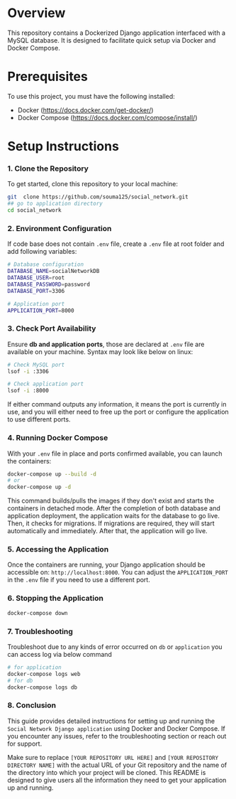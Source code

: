 # Overview
This repository contains a Dockerized Django application interfaced with a MySQL database. It is designed to facilitate quick setup via Docker and Docker Compose.


# Prerequisites

To use this project, you must have the following installed:
- Docker (https://docs.docker.com/get-docker/)
- Docker Compose (https://docs.docker.com/compose/install/)

# Setup Instructions

### 1. Clone the Repository
To get started, clone this repository to your local machine:

```bash
git  clone https://github.com/souma125/social_network.git
## go to application directory
cd social_network
```

### 2. Environment Configuration

If code base does not contain `.env` file, create a `.env` file at root folder and add following variables: 
```bash
# Database configuration
DATABASE_NAME=socialNetworkDB
DATABASE_USER=root
DATABASE_PASSWORD=password
DATABASE_PORT=3306

# Application port
APPLICATION_PORT=8000
```
### 3. Check Port Availability
Ensure **db and application ports**, those are declared at `.env` file are available on your machine. Syntax may look like below on linux:
```bash
# Check MySQL port
lsof -i :3306

# Check application port
lsof -i :8000
```
If either command outputs any information, it means the port is currently in use, and you will either need to free up the port or configure the application to use different ports.

### 4. Running Docker Compose
With your `.env` file in place and ports confirmed available, you can launch the containers:
```bash
docker-compose up --build -d
# or
docker-compose up -d
```
This command builds/pulls the images if they don't exist and starts the containers in detached mode. After the completion of both database and application deployment, the application waits for the database to go live. Then, it checks for migrations. If migrations are required, they will start automatically and immediately. After that, the application will go live. 

### 5. Accessing the Application
Once the containers are running, your Django application should be accessible on: `http://localhost:8000`. You can adjust the `APPLICATION_PORT` in the `.env` file if you need to use a different port.

### 6. Stopping the Application
```bash
docker-compose down
```
### 7. Troubleshooting
Troubleshoot due to any kinds of error occurred on `db` or `application` you can access log via below command
```bash
# for application
docker-compose logs web
# for db
docker-compose logs db
``` 
### 8. Conclusion
This guide provides detailed instructions for setting up and running the `Social Network Django application` using Docker and Docker Compose. If you encounter any issues, refer to the troubleshooting section or reach out for support.

Make sure to replace `[YOUR REPOSITORY URL HERE]` and `[YOUR REPOSITORY DIRECTORY NAME]` with the actual URL of your Git repository and the name of the directory into which your project will be cloned. This README is designed to give users all the information they need to get your application up and running.